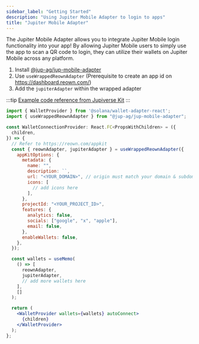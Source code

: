 ```yaml
---
sidebar_label: "Getting Started"
description: "Using Jupiter Mobile Adapter to login to apps"
title: "Jupiter Mobile Adapter"
---
```


<head>
    <title>Jupiter Mobile Adapter</title>
    <meta name="twitter:card" content="summary" />
</head>

The Jupiter Mobile Adapter allows you to integrate Jupiter Mobile login functionality into your app! By allowing Jupiter Mobile users to simply use the app to scan a QR code to login, they can utilize their wallets on Jupiter Mobile across any platform.

1. Install [@jup-ag/jup-mobile-adapter](https://www.npmjs.com/package/@jup-ag/jup-mobile-adapter)
2. Use `useWrappedReownAdapter` (Prerequisite to create an app id on https://dashboard.reown.com/)
3. Add the `jupiterAdapter` within the wrapped adapter

:::tip
[Example code reference from Jupiverse Kit](https://github.com/dannweeeee/jupiverse-kit/blob/36b0ed1e51ae7c4150355d1dd70205525ed9f305/src/provider/hooks/useAllWallets.ts#L10)
:::

```jsx
import { WalletProvider } from '@solana/wallet-adapter-react';
import { useWrappedReownAdapter } from "@jup-ag/jup-mobile-adapter";

const WalletConnectionProvider: React.FC<PropsWithChildren> = ({
  children,
}) => {
  // Refer to https://reown.com/appkit
  const { reownAdapter, jupiterAdapter } = useWrappedReownAdapter({
    appKitOptions: {
      metadata: {
        name: "",
        description: ``,
        url: "<YOUR_DOMAIN>", // origin must match your domain & subdomain
        icons: [
          // add icons here
        ],
      },
      projectId: "<YOUR_PROJECT_ID>",
      features: {
        analytics: false,
        socials: ["google", "x", "apple"],
        email: false,
      },
      enableWallets: false,
    },
  });

  const wallets = useMemo(
    () => [
      reownAdapter,
      jupiterAdapter,
      // add more wallets here
    ],
    []
  );

  return (
    <WalletProvider wallets={wallets} autoConnect>
      {children}
    </WalletProvider>
  );
};
```